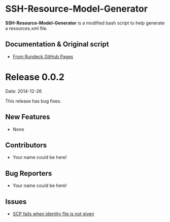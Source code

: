 SSH-Resource-Model-Generator
============================

**SSH-Resource-Model-Generator** is a modified bash script to help generate a resources.xml file.

## Documentation & Original script
* [From Rundeck GitHub Pages](https://github.com/rundeck/rundeck/wiki/Ssh-resource-model-generator)

Release 0.0.2
=============

Date: 2014-12-26

This release has bug fixes.

## New Features

* None

## Contributors

* Your name could be here!

## Bug Reporters

* Your name could be here!

## Issues

* [SCP fails when identity file is not given](https://github.com/TotalLag/SSH-Resource-Model-Generator/issues/1)
